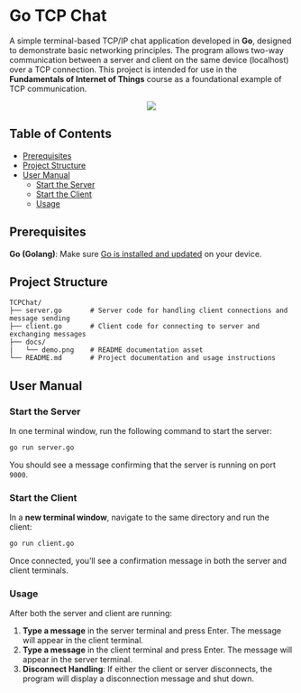 # Go TCP Chat

A simple terminal-based TCP/IP chat application developed in **Go**, designed to demonstrate basic networking principles. The program allows two-way communication between a server and client on the same device (localhost) over a TCP connection. This project is intended for use in the **Fundamentals of Internet of Things** course as a foundational example of TCP communication.

<p align="center"><img src="TCPChat/docs/demo.png"/></p>

## Table of Contents
- [Prerequisites](#prerequisites)
- [Project Structure](#project-structure)
- [User Manual](#user-manual)
  - [Start the Server](#start-the-server)
  - [Start the Client](#start-the-client)
  - [Usage](#usage)

## Prerequisites

**Go (Golang)**: Make sure [Go is installed and updated](https://golang.org/doc/install) on your device.

## Project Structure

```plaintext
TCPChat/
├── server.go       # Server code for handling client connections and message sending
├── client.go       # Client code for connecting to server and exchanging messages
├── docs/         
|   └── demo.png    # README documentation asset
└── README.md       # Project documentation and usage instructions
```
## User Manual

### Start the Server

In one terminal window, run the following command to start the server:

```bash
go run server.go
```

You should see a message confirming that the server is running on port `9000`.

### Start the Client

In a **new terminal window**, navigate to the same directory and run the client:

```bash
go run client.go
```

Once connected, you’ll see a confirmation message in both the server and client terminals.

### Usage

After both the server and client are running:

1. **Type a message** in the server terminal and press Enter. The message will appear in the client terminal.
2. **Type a message** in the client terminal and press Enter. The message will appear in the server terminal.
3. **Disconnect Handling**: If either the client or server disconnects, the program will display a disconnection message and shut down.
